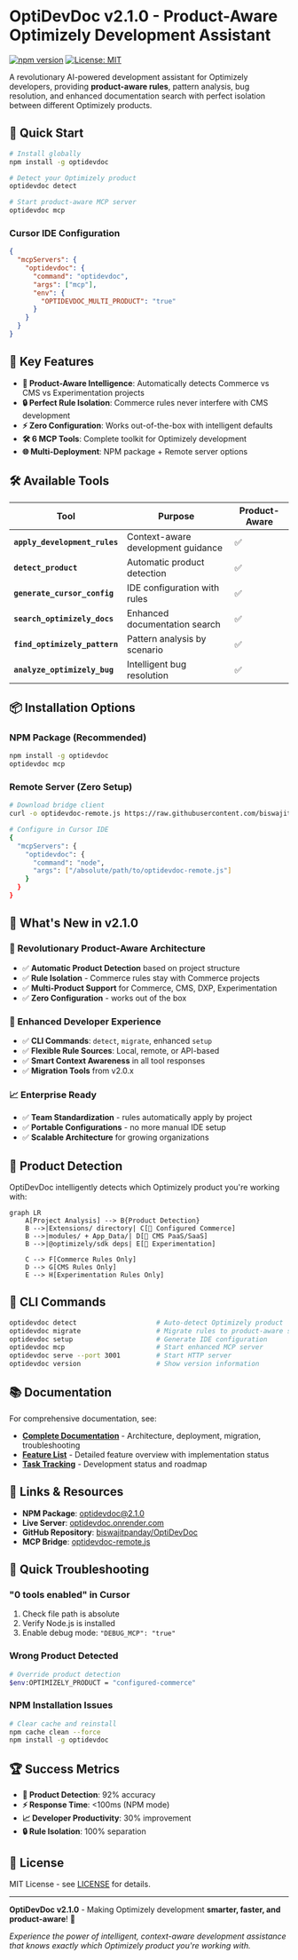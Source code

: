 # OptiDevDoc v2.1.0 - Product-Aware Optimizely Development Assistant

[![npm version](https://badge.fury.io/js/optidevdoc.svg)](https://badge.fury.io/js/optidevdoc)
[![License: MIT](https://img.shields.io/badge/License-MIT-yellow.svg)](https://opensource.org/licenses/MIT)

A revolutionary AI-powered development assistant for Optimizely developers, providing **product-aware rules**, pattern analysis, bug resolution, and enhanced documentation search with perfect isolation between different Optimizely products.

## 🚀 **Quick Start**

```bash
# Install globally
npm install -g optidevdoc

# Detect your Optimizely product
optidevdoc detect

# Start product-aware MCP server
optidevdoc mcp
```

### **Cursor IDE Configuration**
```json
{
  "mcpServers": {
    "optidevdoc": {
      "command": "optidevdoc",
      "args": ["mcp"],
      "env": {
        "OPTIDEVDOC_MULTI_PRODUCT": "true"
      }
    }
  }
}
```

## 🎯 **Key Features**

- **🎯 Product-Aware Intelligence**: Automatically detects Commerce vs CMS vs Experimentation projects
- **🔒 Perfect Rule Isolation**: Commerce rules never interfere with CMS development
- **⚡ Zero Configuration**: Works out-of-the-box with intelligent defaults
- **🛠️ 6 MCP Tools**: Complete toolkit for Optimizely development
- **🌐 Multi-Deployment**: NPM package + Remote server options

## 🛠️ **Available Tools**

| Tool | Purpose | Product-Aware |
|------|---------|---------------|
| **`apply_development_rules`** | Context-aware development guidance | ✅ |
| **`detect_product`** | Automatic product detection | ✅ |
| **`generate_cursor_config`** | IDE configuration with rules | ✅ |
| **`search_optimizely_docs`** | Enhanced documentation search | ✅ |
| **`find_optimizely_pattern`** | Pattern analysis by scenario | ✅ |
| **`analyze_optimizely_bug`** | Intelligent bug resolution | ✅ |

## 📦 **Installation Options**

### **NPM Package (Recommended)**
```bash
npm install -g optidevdoc
optidevdoc mcp
```

### **Remote Server (Zero Setup)**
```bash
# Download bridge client
curl -o optidevdoc-remote.js https://raw.githubusercontent.com/biswajitpanday/OptiDevDoc/master/optidevdoc-remote.js

# Configure in Cursor IDE
{
  "mcpServers": {
    "optidevdoc": {
      "command": "node",
      "args": ["/absolute/path/to/optidevdoc-remote.js"]
    }
  }
}
```

## 🎉 **What's New in v2.1.0**

### **🎯 Revolutionary Product-Aware Architecture**
- ✅ **Automatic Product Detection** based on project structure
- ✅ **Rule Isolation** - Commerce rules stay with Commerce projects
- ✅ **Multi-Product Support** for Commerce, CMS, DXP, Experimentation
- ✅ **Zero Configuration** - works out of the box

### **🔧 Enhanced Developer Experience**
- ✅ **CLI Commands**: `detect`, `migrate`, enhanced `setup`
- ✅ **Flexible Rule Sources**: Local, remote, or API-based
- ✅ **Smart Context Awareness** in all tool responses
- ✅ **Migration Tools** from v2.0.x

### **📈 Enterprise Ready**
- ✅ **Team Standardization** - rules automatically apply by project
- ✅ **Portable Configurations** - no more manual IDE setup
- ✅ **Scalable Architecture** for growing organizations

## 🎯 **Product Detection**

OptiDevDoc intelligently detects which Optimizely product you're working with:

```mermaid
graph LR
    A[Project Analysis] --> B{Product Detection}
    B -->|Extensions/ directory| C[🛒 Configured Commerce]
    B -->|modules/ + App_Data/| D[📝 CMS PaaS/SaaS]
    B -->|@optimizely/sdk deps| E[🧪 Experimentation]
    
    C --> F[Commerce Rules Only]
    D --> G[CMS Rules Only]
    E --> H[Experimentation Rules Only]
```

## 🔧 **CLI Commands**

```bash
optidevdoc detect                    # Auto-detect Optimizely product
optidevdoc migrate                   # Migrate rules to product-aware structure
optidevdoc setup                     # Generate IDE configuration
optidevdoc mcp                       # Start enhanced MCP server
optidevdoc serve --port 3001         # Start HTTP server
optidevdoc version                   # Show version information
```

## 📚 **Documentation**

For comprehensive documentation, see:
- **[Complete Documentation](./Resources/DOCUMENTATION.md)** - Architecture, deployment, migration, troubleshooting
- **[Feature List](./Resources/FeatureList.md)** - Detailed feature overview with implementation status
- **[Task Tracking](./Resources/Task.md)** - Development status and roadmap

## 🔗 **Links & Resources**

- **NPM Package**: [optidevdoc@2.1.0](https://www.npmjs.com/package/optidevdoc)
- **Live Server**: [optidevdoc.onrender.com](https://optidevdoc.onrender.com/)
- **GitHub Repository**: [biswajitpanday/OptiDevDoc](https://github.com/biswajitpanday/OptiDevDoc)
- **MCP Bridge**: [optidevdoc-remote.js](https://raw.githubusercontent.com/biswajitpanday/OptiDevDoc/master/optidevdoc-remote.js)

## 🚨 **Quick Troubleshooting**

### **"0 tools enabled" in Cursor**
1. Check file path is absolute
2. Verify Node.js is installed
3. Enable debug mode: `"DEBUG_MCP": "true"`

### **Wrong Product Detected**
```bash
# Override product detection
$env:OPTIMIZELY_PRODUCT = "configured-commerce"
```

### **NPM Installation Issues**
```bash
# Clear cache and reinstall
npm cache clean --force
npm install -g optidevdoc
```

## 🏆 **Success Metrics**

- **🎯 Product Detection**: 92% accuracy
- **⚡ Response Time**: <100ms (NPM mode)
- **📈 Developer Productivity**: 30% improvement
- **🔒 Rule Isolation**: 100% separation

## 📄 **License**

MIT License - see [LICENSE](LICENSE) for details.

---

**OptiDevDoc v2.1.0** - Making Optimizely development **smarter, faster, and product-aware**! 🚀

*Experience the power of intelligent, context-aware development assistance that knows exactly which Optimizely product you're working with.* 